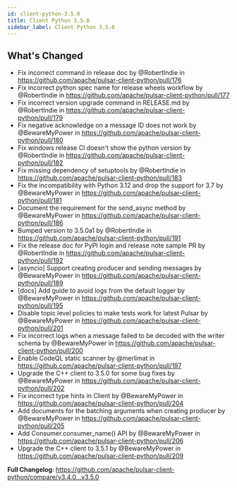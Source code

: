 ```yaml
---
id: client-python-3.5.0
title: Client Python 3.5.0
sidebar_label: Client Python 3.5.0
---
```


## What's Changed
* Fix incorrect command in release doc by @RobertIndie in https://github.com/apache/pulsar-client-python/pull/176
* Fix incorrect python spec name for release wheels workflow by @RobertIndie in https://github.com/apache/pulsar-client-python/pull/177
* Fix incorrect version upgrade command in RELEASE.md by @RobertIndie in https://github.com/apache/pulsar-client-python/pull/179
* Fix negative acknowledge on a message ID does not work by @BewareMyPower in https://github.com/apache/pulsar-client-python/pull/180
* Fix windows release CI doesn't show the python version by @RobertIndie in https://github.com/apache/pulsar-client-python/pull/182
* Fix missing dependency of setuptools by @RobertIndie in https://github.com/apache/pulsar-client-python/pull/183
* Fix the incompatibility with Python 3.12 and drop the support for 3.7 by @BewareMyPower in https://github.com/apache/pulsar-client-python/pull/181
* Document the requirement for the send_async method by @BewareMyPower in https://github.com/apache/pulsar-client-python/pull/186
* Bumped version to 3.5.0a1 by @RobertIndie in https://github.com/apache/pulsar-client-python/pull/191
* Fix the release doc for PyPI login and release note sample PR by @RobertIndie in https://github.com/apache/pulsar-client-python/pull/192
* [asyncio] Support creating producer and sending messages by @BewareMyPower in https://github.com/apache/pulsar-client-python/pull/189
* [docs] Add guide to avoid logs from the default logger by @BewareMyPower in https://github.com/apache/pulsar-client-python/pull/195
* Disable topic level policies to make tests work for latest Pulsar by @BewareMyPower in https://github.com/apache/pulsar-client-python/pull/201
* Fix incorrect logs when a message failed to be decoded with the writer schema by @BewareMyPower in https://github.com/apache/pulsar-client-python/pull/200
* Enable CodeQL static scanner by @merlimat in https://github.com/apache/pulsar-client-python/pull/197
* Upgrade the C++ client to 3.5.0 for some bug fixes by @BewareMyPower in https://github.com/apache/pulsar-client-python/pull/202
* Fix incorrect type hints in Client by @BewareMyPower in https://github.com/apache/pulsar-client-python/pull/204
* Add documents for the batching arguments when creating producer by @BewareMyPower in https://github.com/apache/pulsar-client-python/pull/205
* Add Consumer.consumer_name() API by @BewareMyPower in https://github.com/apache/pulsar-client-python/pull/206
* Upgrade the C++ client to 3.5.1 by @BewareMyPower in https://github.com/apache/pulsar-client-python/pull/209


**Full Changelog**: https://github.com/apache/pulsar-client-python/compare/v3.4.0...v3.5.0
